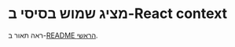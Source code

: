 # מציג שמוש בסיסי ב-React context

ראה תאור ב-[README הראשי](../README.md#%D7%A7%D7%95%D7%A0%D7%98%D7%A7%D7%A1-%D7%91%D7%A1%D7%99%D7%A1%D7%99---usecontext).